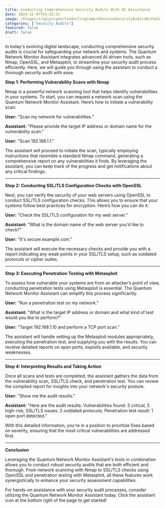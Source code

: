 ```yaml
---
title: Conducting Comprehensive Security Audits With AI Assistance
date: 2024-12-07T03:53:51
image: /blogpics/apipicgen/ConductingComprehensiveSecurityAuditsWithAIAssistance-7KA6XK45SU.jpg
categories: ["Security Audits"]
featured: false
draft: false
---
```

In today's evolving digital landscape, conducting comprehensive security audits is crucial for safeguarding your network and systems. The Quantum Network Monitor Assistant integrates advanced AI-driven tools, such as Nmap, OpenSSL, and Metasploit, to streamline your security audit process efficiently. Here, we will guide you through using the assistant to conduct a thorough security audit with ease.

**Step 1: Performing Vulnerability Scans with Nmap**

Nmap is a powerful network scanning tool that helps identify vulnerabilities in your systems. To start, you can request a network scan using the Quantum Network Monitor Assistant. Here’s how to initiate a vulnerability scan:

**User:** "Scan my network for vulnerabilities."

**Assistant:** "Please provide the target IP address or domain name for the vulnerability scan."

**User:** "Scan 192.168.1.1."

The assistant will proceed to initiate the scan, typically employing instructions that resemble a standard Nmap command, generating a comprehensive report on any vulnerabilities it finds. By leveraging the assistant, you can keep track of the progress and get notifications about any critical findings.

---

**Step 2: Conducting SSL/TLS Configuration Checks with OpenSSL**

Next, you can verify the security of your web servers using OpenSSL to conduct SSL/TLS configuration checks. This allows you to ensure that your systems follow best practices for encryption. Here’s how you can do it:

**User:** "Check the SSL/TLS configuration for my web server."

**Assistant:** "What is the domain name of the web server you'd like to check?"

**User:** "It's secure.example.com."

The assistant will execute the necessary checks and provide you with a report indicating any weak points in your SSL/TLS setup, such as outdated protocols or cipher suites.

---

**Step 3: Executing Penetration Testing with Metasploit**

To assess how vulnerable your systems are from an attacker’s point of view, conducting penetration tests using Metasploit is essential. The Quantum Network Monitor Assistant can simplify this process significantly.

**User:** "Run a penetration test on my network."

**Assistant:** "What is the target IP address or domain and what kind of test would you like to perform?"

**User:** "Target 192.168.1.10 and perform a TCP port scan."

The assistant will handle setting up the Metasploit modules appropriately, executing the penetration test, and supplying you with the results. You can receive detailed reports on open ports, exploits available, and security weaknesses.

---

**Step 4: Interpreting Results and Taking Action**

Once all scans and tests are completed, the assistant gathers the data from the vulnerability scan, SSL/TLS check, and penetration test. You can review the compiled report for insights into your network's security posture.

**User:** "Show me the audit results."

**Assistant:** "Here are the audit results: Vulnerabilities found: 3 critical, 5 high-risk; SSL/TLS issues: 2 outdated protocols; Penetration test result: 1 open port detected."

With this detailed information, you're in a position to prioritize fixes based on severity, ensuring that the most critical vulnerabilities are addressed first.

---

**Conclusion**

Leveraging the Quantum Network Monitor Assistant's tools in combination allows you to conduct robust security audits that are both efficient and thorough. From network scanning with Nmap to SSL/TLS checks using OpenSSL and penetration testing with Metasploit, all these features work synergistically to enhance your security assessment capabilities. 

For hands-on assistance with your security audit processes, consider utilizing the Quantum Network Monitor Assistant today. Click the assistant icon at the bottom right of the page to get started!